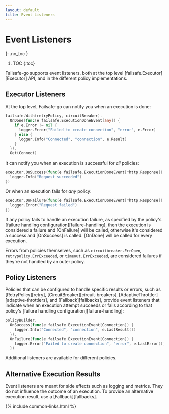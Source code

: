 ```yaml
---
layout: default
title: Event Listeners
---
```


# Event Listeners
{: .no_toc }

1. TOC
{:toc}

Failsafe-go supports event listeners, both at the top level [failsafe.Executor][Executor] API, and in the different policy implementations.

## Executor Listeners

At the top level, Failsafe-go can notify you when an execution is done:

```go
failsafe.With(retryPolicy, circuitBreaker).
  OnDone(func(e failsafe.ExecutionDoneEvent[any]) {
    if e.Error != nil {
      logger.Error("Failed to create connection", "error", e.Error)
    } else {
      logger.Info("Connected", "connection", e.Result)
    }
  }).
  Get(Connect)
```

It can notify you when an execution is successful for *all* policies:

```go
executor.OnSuccess(func(e failsafe.ExecutionDoneEvent[*http.Response]) {
  logger.Info("Request succeeded")
})
```

Or when an execution fails for *any* policy:

```go
executor.OnFailure(func(e failsafe.ExecutionDoneEvent[*http.Response]) {
  logger.Error("Request failed")
})
```

If any policy fails to handle an execution failure, as specified by the policy's [failure handling configuration][failure-handling], then the execution is considered a failure and [OnFailure] will be called, otherwise it's considered a success and [OnSuccess] is called. [OnDone] will be called for every execution. 

Errors from policies themselves, such as `circuitbreaker.ErrOpen`, `retrypolicy.ErrExceeded`, or `timeout.ErrExceeded`, are considered failures if they're not handled by an outer policy.

## Policy Listeners

Policies that can be configured to handle specific results or errors, such as [RetryPolicy][retry], [CircuitBreaker][circuit-breakers], [AdaptiveThrottler][adaptive-throttlers], and [Fallback][fallbacks], provide event listeners that indicate when an execution attempt succeeds or fails according to that policy's [failure handling configuration][failure-handling]:

```go
policyBuilder.
  OnSuccess(func(e failsafe.ExecutionEvent[Connection]) {
    logger.Info("Connected", "connection", e.LastResult())
  }).
  OnFailure(func(e failsafe.ExecutionEvent[Connection]) {
    logger.Error("Failed to create connection", "error", e.LastError())
  })
```

Additional listeners are available for different policies.

## Alternative Execution Results

Event listeners are meant for side effects such as logging and metrics. They do not influence the outcome of an execution. To provide an alternative execution result, use a [Fallback][fallbacks].

{% include common-links.html %}